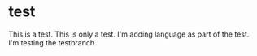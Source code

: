 # test
This is a test.  This is only a test.
I'm adding language as part of the test.  
I'm testing the testbranch.  
